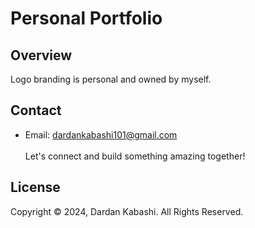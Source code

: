 # Personal Portfolio

## Overview

  Logo branding is personal and owned by myself.

## Contact

- Email: [dardankabashi101@gmail.com](mailto:dardankabashi101@gmail.com)
  <br>
  <br>
  Let's connect and build something amazing together!

## License

Copyright © 2024, Dardan Kabashi. All Rights Reserved.

